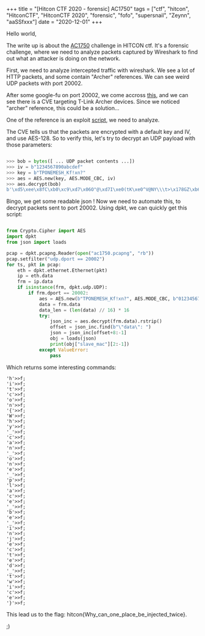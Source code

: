 +++
title = "[Hitcon CTF 2020 - forensic] AC1750"
tags = ["ctf", "hitcon", "HitconCTF", "HitconCTF 2020", "forensic", "fofo", "supersnail", "Zeynn", "aaSSfxxx"]
date = "2020-12-01"
+++

Hello world,

The write up is about the [AC1750](https://www.mediafire.com/file/cs2xsbc7vzrimfm/ac1750-452ca8a9038502712d30c628d3444e5a22894611f1286b7a818203bdf838b434.tar.gz/file) challenge in HITCON ctf. It's a forensic challenge, where we need to analyze packets captured by Wireshark to find out what an attacker is doing on the network.

First, we need to analyze intercepted traffic with wireshark. We see a lot of HTTP packets, and some contain "Archer" references. We can see weird UDP packets with port 20002.

After some google-fu on port 20002, we come accross [this](https://www.speedguide.net/port.php?port=20002), and we can see there is a CVE targeting T-Link Archer devices. Since we noticed "archer" reference, this could be a solution...

One of the reference is an exploit [script](https://packetstormsecurity.com/files/157255/TP-Link-Archer-A7-C7-Unauthenticated-LAN-Remote-Code-Execution.html),  we need to analyze.

The CVE tells us that the packets are encrypted with a default key and IV, and use AES-128. So to verify this, let's try to decrypt an UDP payload with those parameters:

```python

>>> bob = bytes([ ... UDP packet contents ...])
>>> iv = b"1234567890abcdef"
>>> key = b"TPONEMESH_Kf!xn?"
>>> aes = AES.new(key, AES.MODE_CBC, iv)
>>> aes.decrypt(bob)
b'\xd5\xee\x8fC\xb0\xc9\xd7\x06O"@\xd7I\xe0(tK\xe0^V@NY\\\t>\x178GZ\xb6de_key_offer", "data": {"group_id": "1234", "ip": "1.3.3.7", "slave_mac": "\';echo>f;\'", "slave_private_account": "aaaaa", "slave_private_password": "aaaaa", "want_to_join": false, "model": "owned", "product_type": "archer", "operation_mode": "aaaaa"}}      '

```
Bingo, we get some readable json ! Now we need to automate this, to decrypt packets sent to port 20002. Using dpkt, we can quickly get this script:

```python

from Crypto.Cipher import AES
import dpkt
from json import loads

pcap = dpkt.pcapng.Reader(open("ac1750.pcapng", "rb"))
pcap.setfilter("udp.dport == 20002")
for ts, pkt in pcap:
    eth = dpkt.ethernet.Ethernet(pkt)
    ip = eth.data
    frm = ip.data
    if isinstance(frm, dpkt.udp.UDP):
        if frm.dport == 20002:
            aes = AES.new(b"TPONEMESH_Kf!xn?", AES.MODE_CBC, b"0123456789abcdef")
            data = frm.data
            data_len = (len(data) // 16) * 16
            try:
                json_inc = aes.decrypt(frm.data).rstrip()
                offset = json_inc.find(b"\"data\": ")
                json = json_inc[offset+8:-1]
                obj = loads(json)
                print(obj["slave_mac"][2:-1])
            except ValueError:
                pass

```
Which returns some interesting commands:
```								
'h'>>f;
'i'>>f;
't'>>f;
'c'>>f;
'o'>>f;
'n'>>f;
'{'>>f;
'W'>>f;
'h'>>f;
'y'>>f;
'_'>>f;
'c'>>f;
'a'>>f;
'n'>>f;
'_'>>f;
'o'>>f;
'n'>>f;
'e'>>f;
'_'>>f;
'p'>>f;
'l'>>f;
'a'>>f;
'c'>>f;
'e'>>f;
'_'>>f;
'b'>>f;
'e'>>f;
'_'>>f;
'i'>>f;
'n'>>f;
'j'>>f;
'e'>>f;
'c'>>f;
't'>>f;
'e'>>f;
'd'>>f;
'_'>>f;
't'>>f;
'w'>>f;
'i'>>f;
'c'>>f;
'e'>>f;
'}'>>f;
```

This lead us to the flag: hitcon{Why_can_one_place_be_injected_twice}.

;)

